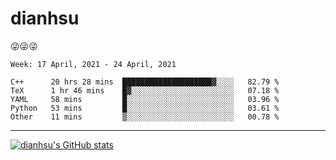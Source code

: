 
# dianhsu

:stuck_out_tongue_winking_eye::stuck_out_tongue_winking_eye::stuck_out_tongue_winking_eye:

<!--START_SECTION:waka-->
```text
Week: 17 April, 2021 - 24 April, 2021

C++      20 hrs 28 mins  ████████████████████▓░░░░   82.79 % 
TeX      1 hr 46 mins    █▓░░░░░░░░░░░░░░░░░░░░░░░   07.18 % 
YAML     58 mins         █░░░░░░░░░░░░░░░░░░░░░░░░   03.96 % 
Python   53 mins         █░░░░░░░░░░░░░░░░░░░░░░░░   03.61 % 
Other    11 mins         ▒░░░░░░░░░░░░░░░░░░░░░░░░   00.78 % 
```
<!--END_SECTION:waka-->

---

[![dianhsu's GitHub stats](https://github-readme-stats.vercel.app/api?username=dianhsu)](https://github.com/anuraghazra/github-readme-stats)

